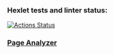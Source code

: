 ### Hexlet tests and linter status:
[![Actions Status](https://github.com/pestrukha/python-project-83/actions/workflows/hexlet-check.yml/badge.svg)](https://github.com/pestrukha/python-project-83/actions)
### [Page Analyzer](https://page-analyzer-app-52ja.onrender.com/)